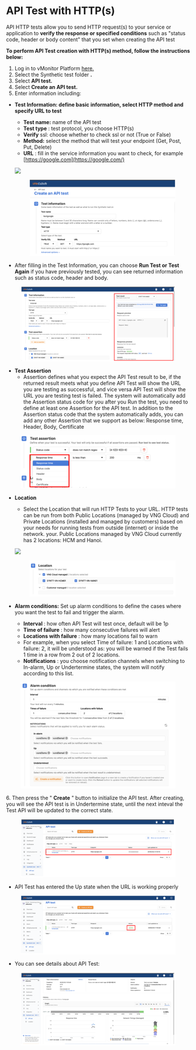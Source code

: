 # API Test with HTTP(s)

API HTTP tests allow you to send HTTP request(s) to your service or application to **verify the response or specified conditions** such as "status code, header or body content" that you set when creating the API test

**To perform API Test creation with HTTP(s) method, follow the instructions below:**

1. Log in to vMonitor Platform [here.](https://hcm-3.console.vngcloud.vn/vmonitor)
2. Select the Synthetic test folder **.**
3. Select **API test.**
4. Select **Create an API test.**
5. Enter information including:

*   **Test Information: define basic information, select HTTP method and specify URL to test**

    * **Test name:** name of the API test
    * **Test type** : test protocol, you choose HTTP(s)
    * **Verify** ssl: choose whether to check ssl or not (True or False)
    * **Method:** select the method that will test your endpoint (Get, Post, Put, Delete)
    * **URL** : fill in the service information you want to check, for example [https://google.com](https://google.com/)

    ![](https://docs.vngcloud.vn/\~gitbook/image?url=https%3A%2F%2Fdocs-admin.vngcloud.vn%2Fdownload%2Fattachments%2F59803715%2Fimage2022-8-29\_16-20-38.png%3Fversion%3D1%26modificationDate%3D1686544451000%26api%3Dv2\&width=768\&dpr=4\&quality=100\&sign=c3ead0cc\&sv=1)

    <figure><img src="../../../../.gitbook/assets/image (8) (1) (1) (1) (1).png" alt=""><figcaption></figcaption></figure>
* After filling in the Test Information, you can choose **Run Test or Test Again** if you have previously tested, you can see returned information such as status code, header and body.

<figure><img src="../../../../.gitbook/assets/image (1) (1) (1) (1) (1) (1) (1) (1).png" alt=""><figcaption></figcaption></figure>

* **Test Assertion**
  * Assertion defines what you expect the API Test result to be, if the returned result meets what you define API Test will show the URL you are testing as successful, and vice versa API Test will show the URL you are testing test is failed. The system will automatically add the Assertion status code for you after you Run the test, you need to define at least one Assertion for the API test. In addition to the Assertion status code that the system automatically adds, you can add any other Assertion that we support as below: Response time, Header, Body, Certificate

<figure><img src="../../../../.gitbook/assets/image (2) (1) (1) (1) (1) (1).png" alt=""><figcaption></figcaption></figure>

*   **Location**

    * Select the Location that will run HTTP Tests to your URL. HTTP tests can be run from both Public Locations (managed by VNG Cloud) and Private Locations (installed and managed by customers) based on your needs for running tests from outside (internet) or inside the network. your. Public Locations managed by VNG Cloud currently has 2 locations: HCM and Hanoi.

    ![](https://docs.vngcloud.vn/\~gitbook/image?url=https%3A%2F%2Fdocs-admin.vngcloud.vn%2Fdownload%2Fattachments%2F59803715%2Fimage2022-8-29\_16-42-28.png%3Fversion%3D1%26modificationDate%3D1686544452000%26api%3Dv2\&width=768\&dpr=4\&quality=100\&sign=4b6253a4\&sv=1)

    <figure><img src="../../../../.gitbook/assets/image (3) (1) (1) (1) (1) (1).png" alt=""><figcaption></figcaption></figure>
* **Alarm conditions:** Set up alarm conditions to define the cases where you want the test to fail and trigger the alarm.
  * **Interval** : how often API Test will test once, default will be 1p
  * **Time of failure** : how many consecutive failures will alert
  * **Locations with failure** : how many locations fail to warn
  * For example, when you select Time of failure: 1 and Locations with failure: 2, it will be understood as: you will be warned if the Test fails 1 time in a row from 2 out of 2 locations.
  * **Notifications** : you choose notification channels when switching to In-alarm, Up or Undertermine states, the system will notify according to this list.

<figure><img src="../../../../.gitbook/assets/image (4) (1) (1) (1) (1) (1).png" alt=""><figcaption></figcaption></figure>

6\. Then press the " **Create** " button to initialize the API test. After creating, you will see the API test is in Undertermine state, until the next inteval the Test API will be updated to the correct state.

<figure><img src="../../../../.gitbook/assets/image (5) (1) (1) (1) (1) (1).png" alt=""><figcaption></figcaption></figure>

* API Test has entered the Up state when the URL is working properly

<figure><img src="../../../../.gitbook/assets/image (6) (1) (1) (1) (1) (1).png" alt=""><figcaption></figcaption></figure>

* You can see details about API Test:

<figure><img src="../../../../.gitbook/assets/image (7) (1) (1) (1) (1) (1).png" alt=""><figcaption></figcaption></figure>
